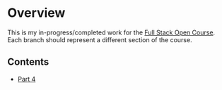 # Overview  
This is my in-progress/completed work for the [Full Stack Open Course](https://fullstackopen.com/en/).  
Each branch should represent a different section of the course.  
## Contents  
- [Part 4](https://github.com/tompy398/FullStackOpen_Tompy/tree/Part4)